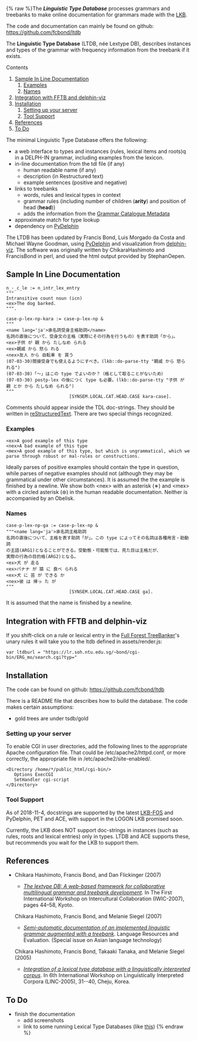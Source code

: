 {% raw %}The ***Linguistic Type Database*** processes grammars and treebanks to
make online documentation for grammars made with the [LKB](https://delph-in.github.io/docs/tools/LkbTop).

The code and documentation can mainly be found on github:
<https://github.com/fcbond/ltdb>

The **Linguistic Type Database** (LTDB, née Lextype DB), describes
instances and types of the grammar with frequency information from the
treebank if it exists.

Contents

1. [Sample In Line Documentation](https://delph-in.github.io/docs/garage/LkbLtdb)
   1. [Examples](https://delph-in.github.io/docs/garage/LkbLtdb)
   2. [Names](https://delph-in.github.io/docs/garage/LkbLtdb)
2. [Integration with FFTB and
delphin-viz](https://delph-in.github.io/docs/garage/LkbLtdb)
3. [Installation](https://delph-in.github.io/docs/garage/LkbLtdb)
   1. [Setting up your server](https://delph-in.github.io/docs/garage/LkbLtdb)
   2. [Tool Support](https://delph-in.github.io/docs/garage/LkbLtdb)
4. [References](https://delph-in.github.io/docs/garage/LkbLtdb)
5. [To Do](https://delph-in.github.io/docs/garage/LkbLtdb)

The minimal Linguistic Type Database offers the following:

- a web interface to types and instances (rules, lexical items and
roots)q in a DELPH-IN grammar, including examples from the lexicon.
- in-line documentation from the tdl file (if any)
  - human readable name (if any)
  - description (in Restructured text)
  - example sentences (positive and negative)
- links to treebanks
  - words, rules and lexical types in context
  - grammar rules (including number of children (**arity**) and
position of head (**head**))
  - adds the information from the [Grammar Catalogue
Metadata](/GrammarCatalogue#GeneratingMetadata)
- approximate match for type lookup
- dependency on [PyDelphin](https://github.com/delph-in/pydelphin)

The LTDB has been updated by Francis Bond, Luis Morgado da Costa and
Michael Wayne Goodman, using
[PyDelphin](https://github.com/delph-in/pydelphin) and visualization
from [delphin-viz](https://github.com/delph-in/delphin-viz). The
software was originally written by ChikaraHashimoto
and FrancisBond in perl, and used the html output
provided by StephanOepen.

## Sample In Line Documentation

    n_-_c_le := n_intr_lex_entry
    """
    Intransitive count noun (icn)
    <ex>The dog barked.
    """.
    
    case-p-lex-np-kara := case-p-lex-np &
    """
    <name lang='ja'>承名詞受身主格助詞</name>
    名詞の直後について、受身文の主格（実際にその行為を行うもの）を表す助詞「から」。
    <ex>子供 が 親 から たしなめ られる
    <ex>親戚 から 怒ら れる
    <nex>友人 から 自転車 を 買う
    (07-03-30)間接受身でも使えるようにすべき。(lkb::do-parse-tty "親戚 から 怒ら れる")
    (07-03-30)「〜」はこの type でよいのか？（格として取ることがないため）
    (07-03-30) postp-lex の後につく type も必要。(lkb::do-parse-tty "子供 が 親 とか から たしなめ られる")
    """
                            [SYNSEM.LOCAL.CAT.HEAD.CASE kara-case].

Comments should appear inside the TDL doc-strings. They should
be written in
[reStructuredText](http://docutils.sourceforge.net/rst.html). There are
two special things recognized.

### Examples

    <ex>A good example of this type
    <nex>A bad example of this type
    <mex>A good example of this type, but which is ungrammatical, which we parse through robust or mal-rules or constructions.

Ideally parses of positive examples should contain the type in question,
while parses of negative examples should not (although they may be
grammatical under other circumstances). It is assumed the the example is
finished by a newline. We show both &lt;nex&gt; with an asterisk (∗) and
&lt;mex&gt; with a circled asterisk (⊛) in the human readable
documentation. Neither is accompanied by an Obelisk.

### Names

    case-p-lex-np-ga := case-p-lex-np &
    """<name lang='ja'>承名詞主格助詞
    名詞の直後について、主格を表す助詞「が」。この type によってその名詞は各種用言・助動詞
    の主語(ARG1)となることができる。受動態・可能態では、見た目は主格だが、
    実際の行為の目的格(ARG2)となる。
    <ex>犬 が 走る
    <ex>バナナ が 猿 に 食べ られる
    <ex>犬 に 芸 が できる か
    <nex>彼 は 帰っ た が
    """
                            [SYNSEM.LOCAL.CAT.HEAD.CASE ga].

It is assumed that the name is finished by a newline.

## Integration with FFTB and delphin-viz

If you shift-click on a rule or lexical entry in the [Full Forest
TreeBanker](https://delph-in.github.io/docs/tools/FftbTop)'s unary rules it will take you to the ltdb defined
in assets/render.js:

    var ltdburl = "https://lr.soh.ntu.edu.sg/~bond/cgi-bin/ERG_mo/search.cgi?typ="

## Installation

The code can be found on github: <https://github.com/fcbond/ltdb>

There is a README file that describes how to build the database. The
code makes certain assumptions:

- gold trees are under tsdb/gold

### Setting up your server

To enable CGI in user directories, add the following lines to the
appropriate Apache configuration file. That could be
/etc/apache2/httpd.conf, or more correctly, the appropriate file in
/etc/apache2/site-enabled/.

    <Directory /home/*/public_html/cgi-bin/>
       Options ExecCGI
       SetHandler cgi-script
    </Directory>

### Tool Support

As of 2018-11-4, docstrings are supported by the latest
[LKB-FOS](https://delph-in.github.io/docs/tools/LkbFos) and PyDelphin, PET and ACE, with support
in the LOGON LKB promised soon.

Currently, the LKB does NOT support doc-strings in instances (such as
rules, roots and lexical entries) only in types. LTDB and ACE supports
these, but recommends you wait for the LKB to support them.

## References

- Chikara Hashimoto, Francis Bond, and Dan Flickinger (2007)
  - *[The lextype DB: A web-based framework for collaborative
multilingual grammar and treebank
development](http://www2.nict.go.jp/x/x161/en/member/bond/pubs/2007-IWIC-lextypedb.pdf)*.
In The First International Workshop on Intercultural
Collaboration (IWIC-2007), pages 44–58, Kyoto.
  
  Chikara Hashimoto, Francis Bond, and Melanie Siegel (2007)
  - *[Semi-automatic documentation of an implemented linguistic
grammar augmented with a
treebank](http://www2.nict.go.jp/x/x161/en/member/bond/pubs/2007-LRE-lextypedb.pdf)*.
Language Resources and Evaluation. (Special issue on Asian
language technology)
  
  Chikara Hashimoto, Francis Bond, Takaaki Tanaka, and Melanie
Siegel (2005)
  - *[Integration of a lexical type database with a linguistically
interpreted
corpus](http://www2.nict.go.jp/x/x161/en/member/bond/pubs/2005-linc-lextypedb.pdf)*.
In 6th International Workshop on Linguistically Interpreted
Corpora (LINC-2005), 31--40, Cheju, Korea.

## To Do

- finish the documentation
  - add screenshots
  - link to some running Lexical Type Databases (like
[this](https://delph-in.github.io/docs/grammars/JacyLexTypes))
<update date omitted for speed>{% endraw %}